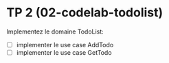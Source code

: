 # TP 2 (02-codelab-todolist)

Implementez le domaine TodoList:

- [ ] implementer le use case AddTodo
- [ ] implementer le use case GetTodo

